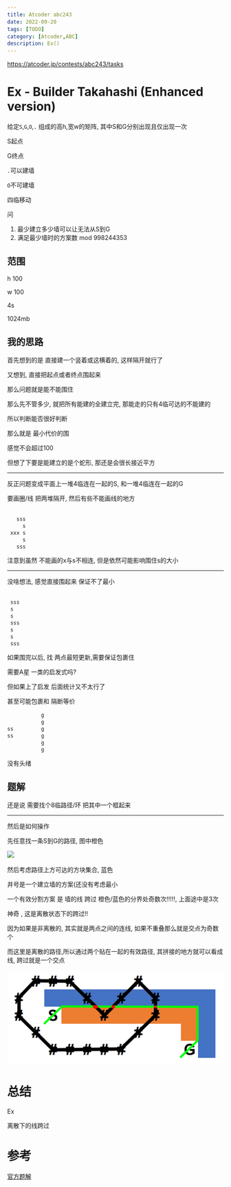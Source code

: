 ```yaml
---
title: Atcoder abc243
date: 2022-09-20
tags: [TODO]
category: [Atcoder,ABC]
description: Ex()
---
```


https://atcoder.jp/contests/abc243/tasks

# Ex - Builder Takahashi (Enhanced version)

给定`S`,`G`,`O`,`.` 组成的高h,宽w的矩阵, 其中S和G分别出现且仅出现一次

S起点

G终点

`.`可以建墙

`O`不可建墙

四临移动

问

1. 最少建立多少墙可以让无法从S到G
2. 满足最少墙时的方案数 mod 998244353

## 范围

h 100

w 100

4s

1024mb

## 我的思路

首先想到的是 直接建一个竖着或这横着的, 这样隔开就行了

又想到, 直接把起点或者终点围起来

那么问题就是能不能围住

那么先不管多少, 就把所有能建的全建立完, 那能走的只有4临可达的不能建的

所以判断能否很好判断

那么就是 最小代价的围

感觉不会超过100

但想了下要是能建立的是个蛇形, 那还是会很长接近平方

---

反正问题变成平面上一堆4临连在一起的S, 和一堆4临连在一起的G

要画圈/线 把两堆隔开, 然后有些不能画线的地方


```

   sss
     s
 xxx s
     s
   sss

```

注意到虽然 不能画的x与s不相连, 但是依然可能影响围住s的大小

---

没啥想法, 感觉直接围起来 保证不了最小


```

 sss
 s
 s
 sss
 s
 s
 sss

```

如果围完以后, 找 两点最短更新,需要保证包裹住

需要A星 一类的启发式吗?

但如果上了启发 后面统计又不太行了

甚至可能包裹和 隔断等价

```
           g
           g
ss         g
ss         g
           g
           g
```

没有头绪

<!--more-->

## 题解

还是说 需要找个8临路径/环 把其中一个框起来

---

然后是如何操作

先任意找一条S到G的路径, 图中橙色

![](https://img.atcoder.jp/ghi/6428348a4d0a6dd4771f9493d23a2144.png)

然后考虑路径上方可达的方块集合, 蓝色

井号是一个建立墙的方案(还没有考虑最小

一个有效分割方案 是 墙的线 跨过 橙色/蓝色的分界处奇数次!!!!!, 上面途中是3次

神奇 , 这是离散状态下的跨过!!

因为如果是非离散的, 其实就是两点之间的连线, 如果不重叠那么就是交点为奇数个

而这里是离散的路径,所以通过两个贴在一起的有效路径, 其拼接的地方就可以看成线, 跨过就是一个交点

![abc243Ex](/img/atcoder/abc243Ex.png)


# 总结

Ex

离散下的线跨过

# 参考

[官方题解](https://atcoder.jp/contests/abc243/editorial)
